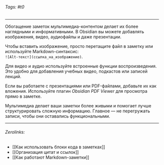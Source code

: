 ###### Tags:  #t0
___
Обогащение заметок мультимедиа-контентом делает их более наглядными и информативными. В Obsidian вы можете добавлять изображения, видео, аудиофайлы и даже презентации.

Чтобы вставить изображение, просто перетащите файл в заметку или используйте Markdown-синтаксис:  
`![Alt-текст](ссылка_на_изображение)`.

Для видео и аудио используйте встроенные функции воспроизведения. Это удобно для добавления учебных видео, подкастов или записей лекций.

Если вы работаете с презентациями или PDF-файлами, добавьте их как вложения. Используйте плагин _Obsidian PDF Viewer_ для просмотра прямо в заметке.

Мультимедиа делает ваши заметки более живыми и помогает лучше структурировать сложную информацию. Главное — не перегружать записи, чтобы они оставались функциональными.
___
###### Zerolinks: 
- [[Как использовать блоки кода в заметках]]
- [[Организация цитат и ссылок]]
- [[Как работают Markdown-заметки]]